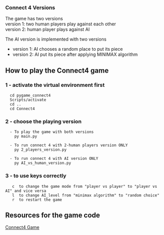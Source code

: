### Connect 4 Versions
The game has two versions  
version 1: two human players play against each other  
version 2: human player plays against AI 

The AI version is implemented with two versions
  - version 1: AI chooses a random place to put its piece
  - version 2: AI put its piece after applying MINIMAX algorithm


## How to play the Connect4 game
### 1 - activate the virtual environment first 

      cd pygame_connect4 
      Scripts/activate
      cd .. 
      cd Connect4

### 2 - choose the playing version
  
      - To play the game with both versions
        py main.py

      - To run connect 4 with 2-human players version ONLY 
        py 2_players_version.py

      - To run connect 4 with AI version ONLY
        py AI_vs_human_version.py


### 3 - to use keys correctly 

       c  to change the game mode from "player vs player" to "player vs AI" and vice versa
       l  to change AI_level from "minimax algorithm" to "random choice"
       r  to restart the game 


## Resources for the game code 
[Connect4 Game](https://youtube.com/playlist?list=PLFCB5Dp81iNV_inzM-R9AKkZZlePCZdtV) 

